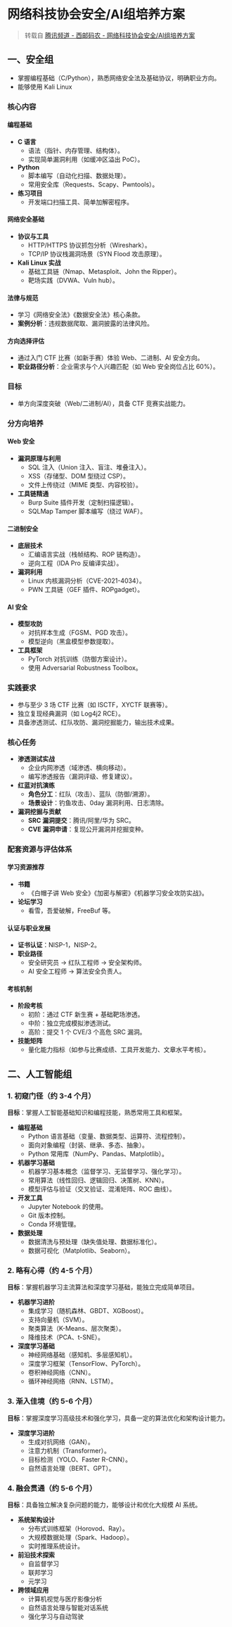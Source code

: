 # 网络科技协会安全/AI组培养方案

> 转载自 [腾讯频道 - 西邮码农 - 网络科技协会安全/AI组培养方案](https://pd.qq.com/g/pd65611488/post/B_adf1de67990c0b001441152191097474870X60)

## 一、安全组

- 掌握编程基础（C/Python），熟悉网络安全法及基础协议，明确职业方向。
- 能够使用 Kali Linux

### 核心内容

#### 编程基础

- **C 语言**
  - 语法（指针、内存管理、结构体）。
  - 实现简单漏洞利用（如缓冲区溢出 PoC）。
- **Python**
  - 脚本编写（自动化扫描、数据处理）。
  - 常用安全库（Requests、Scapy、Pwntools）。
- **练习项目**
  - 开发端口扫描工具、简单加解密程序。

#### 网络安全基础

- **协议与工具**
  - HTTP/HTTPS 协议抓包分析（Wireshark）。
  - TCP/IP 协议栈漏洞场景（SYN Flood 攻击原理）。
- **Kali Linux 实战**
  - 基础工具链（Nmap、Metasploit、John the Ripper）。
  - 靶场实践（DVWA、Vuln hub）。

#### 法律与规范

- 学习《网络安全法》《数据安全法》核心条款。
- **案例分析**：违规数据爬取、漏洞披露的法律风险。

#### 方向选择评估

- 通过入门 CTF 比赛（如新手赛）体验 Web、二进制、AI 安全方向。
- **职业路径分析**：企业需求与个人兴趣匹配（如 Web 安全岗位占比 60%）。

### 目标

- 单方向深度突破（Web/二进制/AI），具备 CTF 竞赛实战能力。

### 分方向培养

#### Web 安全

- **漏洞原理与利用**
  - SQL 注入（Union 注入、盲注、堆叠注入）。
  - XSS（存储型、DOM 型绕过 CSP）。
  - 文件上传绕过（MIME 类型、内容校验）。
- **工具链精通**
  - Burp Suite 插件开发（定制扫描逻辑）。
  - SQLMap Tamper 脚本编写（绕过 WAF）。

#### 二进制安全

- **底层技术**
  - 汇编语言实战（栈帧结构、ROP 链构造）。
  - 逆向工程（IDA Pro 反编译实战）。
- **漏洞利用**
  - Linux 内核漏洞分析（CVE-2021-4034）。
  - PWN 工具链（GEF 插件、ROPgadget）。

#### AI 安全

- **模型攻防**
  - 对抗样本生成（FGSM、PGD 攻击）。
  - 模型逆向（黑盒模型参数提取）。
- **工具框架**
  - PyTorch 对抗训练（防御方案设计）。
  - 使用 Adversarial Robustness Toolbox。

### 实践要求

- 参与至少 3 场 CTF 比赛（如 ISCTF，XYCTF 联赛等）。
- 独立复现经典漏洞（如 Log4j2 RCE）。
- 具备渗透测试、红队攻防、漏洞挖掘能力，输出技术成果。

### 核心任务

- **渗透测试实战**
  - 企业内网渗透（域渗透、横向移动）。
  - 编写渗透报告（漏洞评级、修复建议）。
- **红蓝对抗演练**
  - **角色分工**：红队（攻击）、蓝队（防御/溯源）。
  - **场景设计**：钓鱼攻击、0day 漏洞利用、日志清除。
- **漏洞挖掘与贡献**
  - **SRC 漏洞提交**：腾讯/阿里/华为 SRC。
  - **CVE 漏洞申请**：复现公开漏洞并挖掘变种。

### 配套资源与评估体系

#### 学习资源推荐

- **书籍**
  - 《白帽子讲 Web 安全》《加密与解密》《机器学习安全攻防实战》。
- **论坛学习**
  - 看雪，吾爱破解，FreeBuf 等。

#### 认证与职业发展

- **证书认证**：NISP-1，NISP-2。
- **职业路径**
  - 安全研究员 → 红队工程师 → 安全架构师。
  - AI 安全工程师 → 算法安全负责人。

#### 考核机制

- **阶段考核**
  - 初阶：通过 CTF 新生赛 + 基础靶场渗透。
  - 中阶：独立完成模拟渗透测试。
  - 高阶：提交 1 个 CVE/3 个高危 SRC 漏洞。
- **技能矩阵**
  - 量化能力指标（如参与比赛成绩、工具开发能力、文章水平考核）。

## 二、人工智能组

### 1. 初窥门径（约 3-4 个月）

**目标**：掌握人工智能基础知识和编程技能，熟悉常用工具和框架。

- **编程基础**
  - Python 语言基础（变量、数据类型、运算符、流程控制）。
  - 面向对象编程（封装、继承、多态、抽象）。
  - Python 常用库（NumPy、Pandas、Matplotlib）。
- **机器学习基础**
  - 机器学习基本概念（监督学习、无监督学习、强化学习）。
  - 常用算法（线性回归、逻辑回归、决策树、KNN）。
  - 模型评估与验证（交叉验证、混淆矩阵、ROC 曲线）。
- **开发工具**
  - Jupyter Notebook 的使用。
  - Git 版本控制。
  - Conda 环境管理。
- **数据处理**
  - 数据清洗与预处理（缺失值处理、数据标准化）。
  - 数据可视化（Matplotlib、Seaborn）。

### 2. 略有心得（约 4-5 个月）

**目标**：掌握机器学习主流算法和深度学习基础，能独立完成简单项目。

- **机器学习进阶**
  - 集成学习（随机森林、GBDT、XGBoost）。
  - 支持向量机（SVM）。
  - 聚类算法（K-Means、层次聚类）。
  - 降维技术（PCA、t-SNE）。
- **深度学习基础**
  - 神经网络基础（感知机、多层感知机）。
  - 深度学习框架（TensorFlow、PyTorch）。
  - 卷积神经网络（CNN）。
  - 循环神经网络（RNN、LSTM）。

### 3. 渐入佳境（约 5-6 个月）

**目标**：掌握深度学习高级技术和强化学习，具备一定的算法优化和架构设计能力。

- **深度学习进阶**
  - 生成对抗网络（GAN）。
  - 注意力机制（Transformer）。
  - 目标检测（YOLO、Faster R-CNN）。
  - 自然语言处理（BERT、GPT）。

### 4. 融会贯通（约 5-6 个月）

**目标**：具备独立解决复杂问题的能力，能够设计和优化大规模 AI 系统。

- **系统架构设计**
  - 分布式训练框架（Horovod、Ray）。
  - 大规模数据处理（Spark、Hadoop）。
  - 实时推理系统设计。
- **前沿技术探索**
  - 自监督学习
  - 联邦学习
  - 元学习
- **跨领域应用**
  - 计算机视觉与医疗影像分析
  - 自然语言处理与智能对话系统
  - 强化学习与自动驾驶

